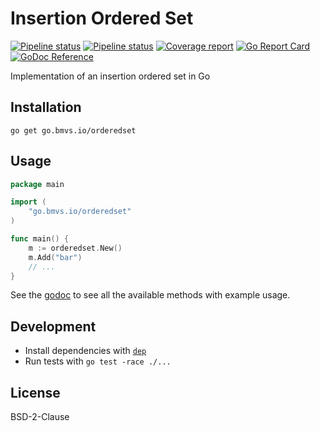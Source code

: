 # Insertion Ordered Set

[![Pipeline status](https://lab.bmvs.io/bs/orderedset.go/badges/master/pipeline.svg)](https://lab.bmvs.io/bs/ynab.go/commits/master) [![Pipeline status](https://ci.appveyor.com/api/projects/status/cxwct526940p1gkp/branch/master?svg=true)](https://ci.appveyor.com/project/brunomvsouza/orderedset-go/branch/master) [![Coverage report](https://lab.bmvs.io/bs/orderedset.go/badges/master/coverage.svg)](https://lab.bmvs.io/bs/orderedset.go/commits/master) [![Go Report Card](https://goreportcard.com/badge/lab.bmvs.io/bs/orderedset.go)](https://goreportcard.com/report/lab.bmvs.io/bs/orderedset.go) [![GoDoc Reference](https://godoc.org/go.bmvs.io/orderedset?status.svg)](http://godoc.org/go.bmvs.io/orderedset)

Implementation of an insertion ordered set in Go

## Installation

```
go get go.bmvs.io/orderedset
```

## Usage

```go
package main

import (
	"go.bmvs.io/orderedset"
)

func main() {
	m := orderedset.New()
	m.Add("bar")
	// ...
}
```

See the [godoc](https://godoc.org/go.bmvs.io/orderedset) to see all the available methods with example usage.

## Development

- Install dependencies with [`dep`](https://github.com/golang/dep)
- Run tests with `go test -race ./...`

## License

BSD-2-Clause
